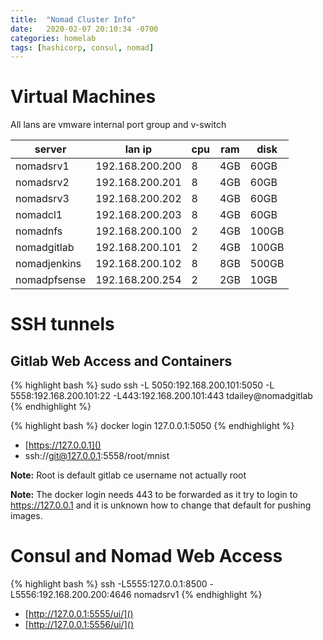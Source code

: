 ```yaml
---
title:  "Nomad Cluster Info"
date:   2020-02-07 20:10:34 -0700
categories: homelab
tags: [hashicorp, consul, nomad]
---
```


# Virtual Machines

All lans are vmware internal port group and v-switch

| server       | lan ip          | cpu | ram | disk  |
|--------------|-----------------|-----|-----|-------|
| nomadsrv1    | 192.168.200.200 | 8   | 4GB | 60GB |
| nomadsrv2    | 192.168.200.201 | 8   | 4GB | 60GB |
| nomadsrv3    | 192.168.200.202 | 8   | 4GB | 60GB |
| nomadcl1     | 192.168.200.203 | 8   | 4GB | 60GB |
| nomadnfs     | 192.168.200.100 | 2   | 4GB | 100GB |
| nomadgitlab  | 192.168.200.101 | 2   | 4GB | 100GB |
| nomadjenkins | 192.168.200.102 | 8   | 8GB | 500GB |
| nomadpfsense | 192.168.200.254 | 2   | 2GB | 10GB  |

# SSH tunnels

## Gitlab Web Access and Containers

{% highlight bash %}
sudo ssh -L 5050:192.168.200.101:5050 -L 5558:192.168.200.101:22 -L443:192.168.200.101:443 tdailey@nomadgitlab
{% endhighlight %}

{% highlight bash %}
docker login 127.0.0.1:5050
{% endhighlight %}

- [https://127.0.0.1]()
- ssh://git@127.0.0.1:5558/root/mnist

**Note:** Root is default gitlab ce username not actually root

**Note:** The docker login needs 443 to be forwarded as it try to login to https://127.0.0.1 and it is unknown how to change that default for pushing images.

# Consul and Nomad Web Access

{% highlight bash %}
ssh -L5555:127.0.0.1:8500 -L5556:192.168.200.200:4646 nomadsrv1
{% endhighlight %}

- [http://127.0.0.1:5555/ui/]()
- [http://127.0.0.1:5556/ui/]()